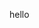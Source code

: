 hello
<!--
## About me

web アプリやネイティブアプリを中心に開発しています。

デザインとフロントエンドの実装が好きです。
最近バックエンドにも手を伸ばしています。

[kitazawa.dev](https://kitazawa.dev)

## Skills

### ⭐ お気に入り

[![favorite](https://skillicons.dev/icons?i=flutter,dart,solidjs,react,ts,figma)](https://portfolio.kitazawa.dev/#skills)

### 🌐 Webアプリ

[![web](https://skillicons.dev/icons?i=next,solidjs,react,astro,expressjs,nodejs,ts,tailwind,less)](https://portfolio.kitazawa.dev/#skills)

### 📱 ネイティブアプリ

[![native app](https://skillicons.dev/icons?i=flutter,dart,firebase)](https://portfolio.kitazawa.dev/#skills)

### その他

[![other](https://skillicons.dev/icons?i=c,java,figma,git)](https://portfolio.kitazawa.dev/#skills)

### 学習中

[![learning](https://skillicons.dev/icons?i=tauri,rust,vue,postgresql)](https://portfolio.kitazawa.dev/#skills)

## 経歴

|  年  |経歴                                     |
| ---- | ---------------------------------------------------------------- |
| 2021 | 高専入学                                                         |
| 2022 | 第 33 回 全国高等専門学校プログラミングコンテスト課題部門 敢闘賞 |
| 2023 | 第 34 回 全国高等専門学校プログラミングコンテスト自由部門 敢闘賞 |
| 2024 | 情報系学科在学                 |
| (2026) | 卒業予定                 |

-->
